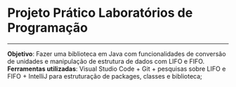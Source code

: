 <h1>Projeto Prático Laboratórios de Programação</h1>
<hr>

**Objetivo**: Fazer uma biblioteca em Java com funcionalidades de conversão de unidades e manipulação de estrutura de dados com LIFO e FIFO.<br>
**Ferramentas utilizadas**:  Visual Studio Code + Git + pesquisas sobre LIFO e FIFO + IntelliJ para estruturação de packages, classes e biblioteca;
